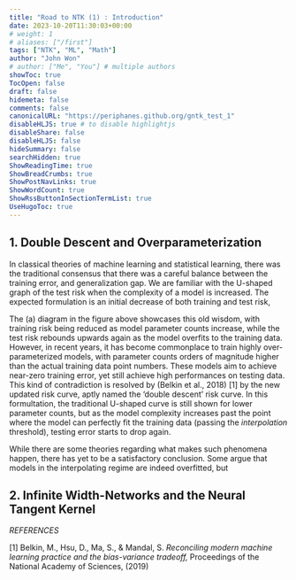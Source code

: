 ```yaml
---
title: "Road to NTK (1) : Introduction"
date: 2023-10-20T11:30:03+00:00
# weight: 1
# aliases: ["/first"]
tags: ["NTK", "ML", "Math"]
author: "John Won"
# author: ["Me", "You"] # multiple authors
showToc: true
TocOpen: false
draft: false
hidemeta: false
comments: false
canonicalURL: "https://periphanes.github.org/gntk_test_1"
disableHLJS: true # to disable highlightjs
disableShare: false
disableHLJS: false
hideSummary: false
searchHidden: true
ShowReadingTime: true
ShowBreadCrumbs: true
ShowPostNavLinks: true
ShowWordCount: true
ShowRssButtonInSectionTermList: true
UseHugoToc: true
---
```


## 1. Double Descent and Overparameterization

In classical theories of machine learning and statistical learning, there was the traditional consensus that there was a careful balance between the training error, and generalization gap. We are familiar with the U-shaped graph of the test risk when the complexity of a model is increased. The expected formulation is an initial decrease of both training and test risk, 


The (a) diagram in the figure above showcases this old wisdom, with training risk being reduced as model parameter counts increase, while the test risk rebounds upwards again as the model overfits to the training data. However, in recent years, it has become commonplace to train highly over-parameterized models, with parameter counts orders of magnitude higher than the actual training data point numbers. These models aim to achieve near-zero training error, yet still achieve high performances on testing data. This kind of contradiction is resolved by (Belkin et al., 2018) [1] by the new updated risk curve, aptly named the ‘double descent’ risk curve. In this formultation, the traditional U-shaped curve is still shown for lower parameter counts, but as the model complexity increases past the point where the model can perfectly fit the training data (passing the *interpolation* threshold), testing error starts to drop again.

While there are some theories regarding what makes such phenomena happen, there has yet to be a satisfactory conclusion. Some argue that models in the interpolating regime are indeed overfitted, but 

## 2. Infinite Width-Networks and the Neural Tangent Kernel


*REFERENCES*

[1] Belkin, M., Hsu, D., Ma, S., & Mandal, S. *Reconciling modern machine learning practice and the bias-variance tradeoff,* Proceedings of the National Academy of Sciences, (2019)
